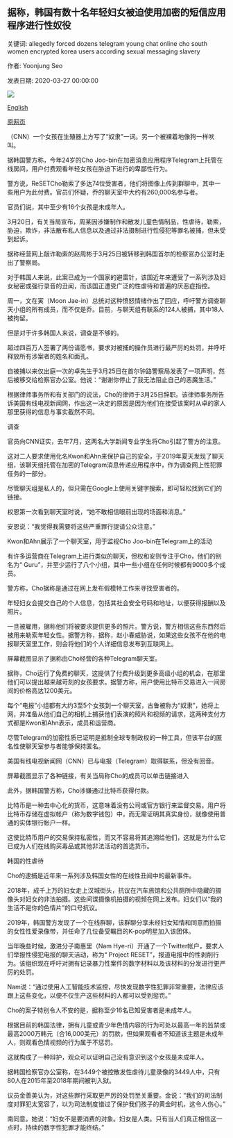 ## 据称，韩国有数十名年轻妇女被迫使用加密的短信应用程序进行性奴役

关键词: allegedly forced dozens telegram young chat online cho south women encrypted korea users according sexual messaging slavery

作者: Yoonjung Seo

发表日期: 2020-03-27 00:00:00

![](https://cdn.cnn.com/cnnnext/dam/assets/200328001511-04-gururoom-chatroom-super-tease.jpg)

[English](Dozens%20of%20young%20women%20in%20South%20Korea%20were%20allegedly%20forced%20into%20sexual%20slavery%20on%20an%20encrypted%20messaging%20app.md)

[原网页](https://edition.cnn.com/2020/03/27/asia/south-korea-telegram-sex-rooms-intl-hnk/index.html)

（CNN）一个女孩在生殖器上方写了“奴隶”一词。另一个被裸着地像狗一样吠叫。

据韩国警方称，今年24岁的Cho Joo-bin在加密消息应用程序Telegram上托管在线房间，用户付费观看年轻女孩在胁迫下进行的卑鄙性行为。

警方说，ReSETCho勒索了多达74位受害者，他们将图像上传到群聊中，其中一些用户为此付费。官员们怀疑，乔的聊天室中大约有260,000名参与者。

官员们说，其中至少有16个女孩是未成年人。

3月20日，有关当局宣布，周某因涉嫌制作和散发儿童色情制品，性虐待，勒索，胁迫，欺诈，非法散布私人信息以及通过非法摄制进行性侵犯等罪名被捕，但未受到起诉。

据称经营网上敲诈勒索的赵周彬于3月25日被转移到韩国首尔的检察官办公室时走出了警察局。

对于韩国人来说，此案已成为一个国家的避雷针，该国近年来遭受了一系列涉及妇女秘密或强行录音的丑闻，而该国正遭受广泛的性虐待和普遍的厌恶症指控。

周一，文在寅（Moon Jae-in）总统对这种愤怒情绪作出了回应，呼吁警方调查聊天小组的所有成员，而不仅是乔。目前，与聊天组有联系的124人被捕，其中18人被拘留。

但是对于许多韩国人来说，调查是不够的。

超过四百万人签署了两份请愿书，要求对被捕的操作员进行最严厉的处罚，并呼吁释放所有涉案者的姓名和面孔。

自被捕以来仅出庭一次的卓先生于3月25日在首尔钟路警察局发表了一项声明，然后被移交给检察官办公室。他说：“谢谢你停止了我无法阻止自己的恶魔生活。”

根据律师事务所和有关部门的说法，Cho的律师于3月25日辞职。该律师事务所告诉美国有线电视新闻网，作出这一决定的原因是因为他们在接受该案时从卓的家人那里获得的信息与事实截然不同。

调查

官员向CNN证实，去年7月，这两名大学新闻专业学生将Cho引起了警方的注意。

这对二人要求使用化名Kwon和Ahn来保护自己的安全，于2019年夏天发现了聊天组，该聊天组托管在加密的Telegram消息传递应用程序中，作为调查网上性犯罪任务的一部分。

尽管聊天组是私人的，但只需在Google上使用关键字搜索，即可轻松找到它们的链接。

权恩第一次看到聊天室时说，“她不敢相信眼前出现的场面和消息。”

安恩说：“我觉得我需要将这些严重罪行提请公众注意。”

Kwon和Ahn展示了一个聊天室，用于监视Cho Joo-bin在Telegram上的活动

有许多运营商在Telegram上进行类似的聊天，但权和安则专注于Cho，他们的别名为“ Guru”，并至少运行了八个小组，其中一些小组在任何时候都有9000多个成员。

警方称，Cho据称是通过在网上发布假模特工作来寻找受害者的。

年轻妇女会提交自己的个人信息，包括其社会安全号码和地址，以便获得报酬以及照片。

一旦被雇用，据称他们将被要求提供更多的照片。警方说，警方相信这些东西然后被用来勒索年轻女性。据警方称，据称，赵小春威胁说，如果这些女孩不在他的电报聊天室里工作，则会将他们的个人详细信息发布到互联网上。

屏幕截图显示了据称由Cho经营的各种Telegram聊天室。

据称，Cho运行了免费的聊天，这提供了付费升级到更多高级小组的机会，在那里他们可以提出越来越苛刻的女孩要求。据警方称，用户使用比特币交易进入一间房间的价格高达1200美元。

每个“电报”小组都有大约3至5个女孩到一个聊天室，古鲁被称为“奴隶”，她将上网，并准备从他们自己的相机上捕获他们表演的照片和视频的请求，这两种支付方式都是Kwon和Ahn表示，成员和运营商。

尽管Telegram的加密性质已证明是抵制全球专制政权的一种工具，但该平台的匿名性使聊天室参与者能够保持匿名。

美国有线电视新闻网（CNN）已与电报（Telegram）取得联系，但没有回音。

屏幕截图显示了各种链接，有关当局称Cho的成员可以单击链接进入

此外，据韩国警方称，Cho涉嫌通过比特币获得付款。

比特币是一种去中心化的货币，这意味着没有公司或官方银行来监督交易。用户将比特币存储在虚拟帐户（称为数字钱包）中，而无需证明其真实身份，就像使用普通的实体银行帐户一样。

这使比特币用户的交易保持私密性，而又不容易将其追溯给他们，这就是为什么它已成为人们在线购买毒品或其他非法活动的首选货币。

韩国的性虐待

Cho的逮捕是近年来一系列涉及韩国女性的在线性丑闻中的最新事件。

2018年，成千上万的妇女走上汉城街头，抗议在汽车旅馆和公共厕所中隐藏的摄像头对妇女的非法拍摄。这些间谍摄像机拍摄的视频在网上发布。妇女们以“我的生活不是你的色情片”的口号抗议。

2019年，韩国警方发现了一个在线群聊，该群聊分享未经妇女知情和同意而拍摄的女性性爱录像带，并任命了几位备受瞩目的K-pop明星加入该团体。

当年晚些时候，激进分子南惠里（Nam Hye-ri）开通了一个Twitter帐户，要求人们举报性侵犯电报的聊天活动，称为“ Project RESET”，报道电报中的性剥削行为。该组织现在呼吁对拥有记录暴力性案件的数字材料以及该材料的分发进行更严厉的处罚。

Nam说：“通过使用人工智能技术监控，尽快发现数字性犯罪非常重要，法律应该跟上这些变化，以便不仅生产这些材料的人都可以受到惩罚。”

Cho的案子特别令人不安的是，据称至少16名已知受害者是未成年人。

根据目前的韩国法律，拥有儿童或青少年色情内容的行为可处以最高一年的监禁或最高2000万韩元（合16,000美元）的罚款，但如果观看者不知道该主题是未成年人，则观看色情视频的行为属于不惩罚。

这就构成了一种辩护，观众可以证明自己没有意识到这个女孩是未成年人。

据韩国检察官办公室称，在3449个被控散发性虐待儿童录像的3449人中，只有80人在2015年至2018年期间被判入狱。

议员金善美认为，对这些罪行采取更严厉的处罚至关重要。金说：“我们的司法制度对罪犯太宽容了，以为司法制度错过了保护我们孩子的黄金时机，这令人伤心。”

南同意。她说：“妇女不是要消费的对象。妇女是人类。只有当人们真正相信这一点时，持续的数字性犯罪才能终结。”